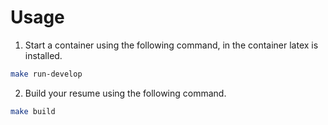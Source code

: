 # Usage
1. Start a container using the following command, in the container
latex is installed.
```bash
make run-develop
```

2. Build your resume using the following command.
```bash
make build
```

